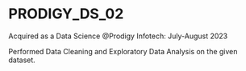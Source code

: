 # PRODIGY_DS_02
Acquired as a Data Science @Prodigy Infotech: July-August 2023

Performed Data Cleaning and Exploratory Data Analysis on the given dataset.
